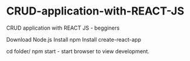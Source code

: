 # CRUD-application-with-REACT-JS
CRUD application with REACT JS - begginers


Download Node.js 
Install npm 
Install create-react-app 

cd folder/
npm start - start browser to view development. 

